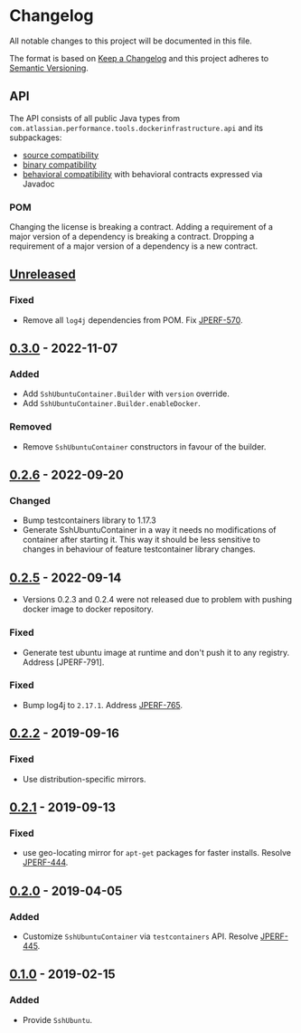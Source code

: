 # Changelog
All notable changes to this project will be documented in this file.

The format is based on [Keep a Changelog](http://keepachangelog.com/en/1.0.0/)
and this project adheres to [Semantic Versioning](http://semver.org/spec/v2.0.0.html).

## API
The API consists of all public Java types from `com.atlassian.performance.tools.dockerinfrastructure.api` and its subpackages:

  * [source compatibility]
  * [binary compatibility]
  * [behavioral compatibility] with behavioral contracts expressed via Javadoc

[source compatibility]: http://cr.openjdk.java.net/~darcy/OpenJdkDevGuide/OpenJdkDevelopersGuide.v0.777.html#source_compatibility
[binary compatibility]: http://cr.openjdk.java.net/~darcy/OpenJdkDevGuide/OpenJdkDevelopersGuide.v0.777.html#binary_compatibility
[behavioral compatibility]: http://cr.openjdk.java.net/~darcy/OpenJdkDevGuide/OpenJdkDevelopersGuide.v0.777.html#behavioral_compatibility

### POM
Changing the license is breaking a contract.
Adding a requirement of a major version of a dependency is breaking a contract.
Dropping a requirement of a major version of a dependency is a new contract.

## [Unreleased]
[Unreleased]: https://github.com/atlassian/ssh-ubuntu/compare/release-0.3.0...master

### Fixed
- Remove all `log4j` dependencies from POM. Fix [JPERF-570].

[JPERF-570]: https://ecosystem.atlassian.net/browse/JPERF-570

## [0.3.0] - 2022-11-07
[0.3.0]: https://github.com/atlassian/ssh-ubuntu/compare/release-0.2.6...release-0.3.0

### Added
- Add `SshUbuntuContainer.Builder` with `version` override.
- Add `SshUbuntuContainer.Builder.enableDocker`.

### Removed
- Remove `SshUbuntuContainer` constructors in favour of the builder.

## [0.2.6] - 2022-09-20
[0.2.6]: https://github.com/atlassian/ssh-ubuntu/compare/release-0.2.5...release-0.2.6

### Changed
- Bump testcontainers library to 1.17.3
- Generate SshUbuntuContainer in a way it needs no modifications of container after starting it. This way it should be less sensitive to changes in behaviour of feature testcontainer library changes.

## [0.2.5] - 2022-09-14
[0.2.5]: https://github.com/atlassian/ssh-ubuntu/compare/release-0.2.2...release-0.2.5
- Versions 0.2.3 and 0.2.4 were not released due to problem with pushing docker image to docker repository.

### Fixed
- Generate test ubuntu image at runtime and don't push it to any registry. Address [JPERF-791].

### Fixed
- Bump log4j to `2.17.1`. Address [JPERF-765].

[JPERF-765]: https://ecosystem.atlassian.net/browse/JPERF-765

## [0.2.2] - 2019-09-16
[0.2.2]: https://github.com/atlassian/ssh-ubuntu/compare/release-0.2.1...release-0.2.2

### Fixed 
- Use distribution-specific mirrors.

## [0.2.1] - 2019-09-13
[0.2.1]: https://github.com/atlassian/ssh-ubuntu/compare/release-0.2.0...release-0.2.1

### Fixed
- use geo-locating mirror for `apt-get` packages for faster installs. Resolve [JPERF-444].

[JPERF-444]: https://ecosystem.atlassian.net/browse/JPERF-444

## [0.2.0] - 2019-04-05
[0.2.0]: https://github.com/atlassian/ssh-ubuntu/compare/release-0.1.0...release-0.2.0

### Added
- Customize `SshUbuntuContainer` via `testcontainers` API. Resolve [JPERF-445].

[JPERF-445]: https://ecosystem.atlassian.net/browse/JPERF-445

## [0.1.0] - 2019-02-15
[0.1.0]: https://github.com/atlassian/ssh-ubuntu/compare/initial-commit...release-0.1.0

### Added
- Provide `SshUbuntu`.
